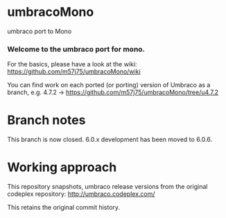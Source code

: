 umbracoMono
===========

umbraco port to Mono

### Welcome to the umbraco port for mono.

For the basics, please have a look at the wiki: 
https://github.com/m57j75/umbracoMono/wiki


You can find work on each ported (or porting) version of Umbraco
as a branch, 
e.g. 4.7.2 -> https://github.com/m57j75/umbracoMono/tree/u4.7.2

# Branch notes
This branch is now closed. 6.0.x development has been moved to 6.0.6.

# Working approach 
This repository snapshots, umbraco release versions 
from the original codeplex repository: http://umbraco.codeplex.com/

This retains the original commit history.




